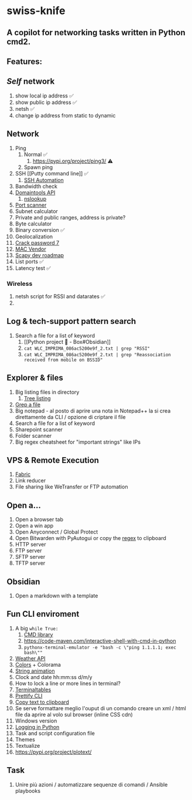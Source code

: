 # swiss-knife
A copilot for networking tasks written in Python cmd2.
---
## Features:
## *Self* network
1. show local ip address ✅
2. show public ip address ✅
3. netsh ✅
4. change ip address from static to dynamic

## Network
1. Ping
	1. Normal ✅
		1. https://pypi.org/project/ping3/ ⚠️
	2. Spawn ping 
2. SSH [[Putty command line]] ✅
	1. [SSH Automation](https://medium.com/@simon.hawe/save-time-by-automating-ssh-and-scp-tasks-with-python-e149de606c7b)
3. Bandwidth check
4. [Domaintools API](https://github.com/DomainTools/python_api)
	1. [nslookup](https://www.ionos.it/digitalguide/server/tools-o-strumenti/nslookup/)
5. [Port scanner](https://www.geeksforgeeks.org/port-scanner-using-python-nmap/)
6. Subnet calculator
7. Private and public ranges, address is private?
8. Byte calculator
9. Binary conversion ✅
10. Geolocalization
11. [Crack password 7](https://github.com/theevilbit/ciscot7)
12. [MAC Vendor](https://macvendors.com/api)
13. [Scapy dev roadmap](https://thepacketgeek.com/scapy/building-network-tools/)
14. List ports ✅
15. Latency test ✅

### Wireless
1. netsh script for RSSI and datarates ✅
2. 

## Log & tech-support pattern search
1. Search a file for a list of keyword
	1. [[Python project 🐍 - Box#Obsidian]]
	2. `cat WLC_IMPRIMA_086ac5200e9f_2.txt | grep "RSSI"`
	3. `cat WLC_IMPRIMA_086ac5200e9f_2.txt | grep "Reassociation received from mobile on BSSID"`

## Explorer & files
1. Big listing files in directory
	1. [Tree listing](https://betterprogramming.pub/designing-beautiful-command-line-applications-with-python-72bd2f972ea)
2. [Grep a file](https://linuxhint.com/run-grep-python/)
3. Big notepad - al posto di aprire una nota in Notepad++ la si crea direttamente da CLI / opzione di criptare il file
4. Search a file for a list of keyword
5. Sharepoint scanner
6. Folder scanner
7. Big regex cheatsheet for "important strings" like IPs

## VPS & Remote Execution
1. [Fabric](https://docs.fabfile.org/en/1.10/index.html)
2. Link reducer
3. File sharing like WeTransfer or FTP automation

## Open a...
1. Open a browser tab
2. Open a win app
3. Open Anyconnect / Global Protect
4. Open Bitwarden with PyAutogui or copy the [regex](https://bitwarden.com/help/searching-vault/) to clipboard
5. HTTP server
6. FTP server
7. SFTP server
8. TFTP server

## Obsidian
1. Open a markdown with a template

## Fun CLI enviroment
1. A big `while True:`
	1. [CMD library](https://stackoverflow.com/questions/9340391/python-interactive-shell-type-application)
	2. https://code-maven.com/interactive-shell-with-cmd-in-python
	3. `pythonx-terminal-emulator -e "bash -c \"ping 1.1.1.1; exec bash\""`
2. [Weather API](https://www.weatherapi.com/)
3. [Colors](https://pypi.org/project/colored/) + Colorama
4. [String animation](https://www.geeksforgeeks.org/python-create-simple-animation-for-console-based-application/)
5. Clock and date hh:mm:ss d/m/y
6. How to lock a line or more lines in terminal?
7. [Terminaltables](https://pypi.org/project/terminaltables/)
8. [Prettify CLI](https://betterprogramming.pub/designing-beautiful-command-line-applications-with-python-72bd2f972ea)
9. [Copy text to clipboard](https://pypi.org/project/pyperclip/)
10. Se serve formattare meglio l'ouput di un comando creare un xml / html file da aprire al volo sul browser (inline CSS cdn)
11. Windows version
12. [Logging in Python](https://realpython.com/python-logging/)
13. Task and script configuration file
14. Themes
15. Textualize
16. https://pypi.org/project/plotext/

## Task
1. Unire più azioni / automatizzare sequenze di comandi / Ansible playbooks